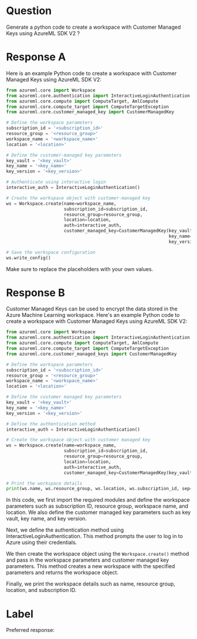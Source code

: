 
# Question

Generate a python code to create a workspace with Customer Managed Keys using AzureML SDK V2 ?

# Response A

Here is an example Python code to create a workspace with Customer Managed Keys using AzureML SDK V2:

```python
from azureml.core import Workspace
from azureml.core.authentication import InteractiveLoginAuthentication
from azureml.core.compute import ComputeTarget, AmlCompute
from azureml.core.compute_target import ComputeTargetException
from azureml.core.customer_managed_key import CustomerManagedKey

# Define the workspace parameters
subscription_id = '<subscription_id>'
resource_group = '<resource_group>'
workspace_name = '<workspace_name>'
location = '<location>'

# Define the customer-managed key parameters
key_vault = '<key_vault>'
key_name = '<key_name>'
key_version = '<key_version>'

# Authenticate using interactive login
interactive_auth = InteractiveLoginAuthentication()

# Create the workspace object with customer-managed key
ws = Workspace.create(name=workspace_name,
                      subscription_id=subscription_id,
                      resource_group=resource_group,
                      location=location,
                      auth=interactive_auth,
                      customer_managed_key=CustomerManagedKey(key_vault=key_vault,
                                                              key_name=key_name,
                                                              key_version=key_version))

# Save the workspace configuration
ws.write_config()
```

Make sure to replace the placeholders with your own values.

# Response B

Customer Managed Keys can be used to encrypt the data stored in the Azure Machine Learning workspace. Here's an example Python code to create a workspace with Customer Managed Keys using AzureML SDK V2:

```python
from azureml.core import Workspace
from azureml.core.authentication import InteractiveLoginAuthentication
from azureml.core.compute import ComputeTarget, AmlCompute
from azureml.core.compute_target import ComputeTargetException
from azureml.core.customer_managed_keys import CustomerManagedKey

# Define the workspace parameters
subscription_id = '<subscription_id>'
resource_group = '<resource_group>'
workspace_name = '<workspace_name>'
location = '<location>'

# Define the customer managed key parameters
key_vault = '<key_vault>'
key_name = '<key_name>'
key_version = '<key_version>'

# Define the authentication method
interactive_auth = InteractiveLoginAuthentication()

# Create the workspace object with customer managed key
ws = Workspace.create(name=workspace_name,
                      subscription_id=subscription_id,
                      resource_group=resource_group,
                      location=location,
                      auth=interactive_auth,
                      customer_managed_key=CustomerManagedKey(key_vault=key_vault, key_name=key_name, key_version=key_version))

# Print the workspace details
print(ws.name, ws.resource_group, ws.location, ws.subscription_id, sep='\n')
```

In this code, we first import the required modules and define the workspace parameters such as subscription ID, resource group, workspace name, and location. We also define the customer managed key parameters such as key vault, key name, and key version.

Next, we define the authentication method using InteractiveLoginAuthentication. This method prompts the user to log in to Azure using their credentials.

We then create the workspace object using the `Workspace.create()` method and pass in the workspace parameters and customer managed key parameters. This method creates a new workspace with the specified parameters and returns the workspace object.

Finally, we print the workspace details such as name, resource group, location, and subscription ID.

# Label

Preferred response: 
